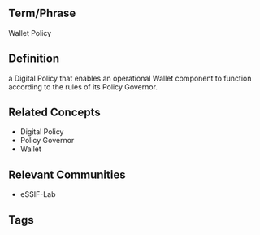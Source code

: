 ## Term/Phrase
Wallet Policy

## Definition
a Digital Policy that enables an operational Wallet component to function according to the rules of its Policy Governor.

## Related Concepts
- Digital Policy
- Policy Governor
- Wallet

## Relevant Communities
- eSSIF-Lab

## Tags

